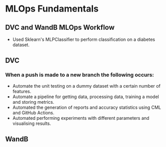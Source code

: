# MLOps Fundamentals
## DVC and WandB MLOps Workflow
- Used Sklearn's MLPClassifier to perform classification on a diabetes dataset.

## DVC
### When a push is made to a new branch the following occurs:
- Automate the unit testing on a dummy dataset with a certain number of features.
- Automate a pipeline for getting data, processing data, training a model and storing metrics.
- Automated the generation of reports and accuracy statistics using CML and GitHub Actions.
- Automated performing experiments with different parameters and visualising results.

## WandB
